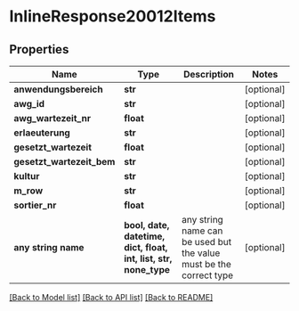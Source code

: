# InlineResponse20012Items


## Properties
Name | Type | Description | Notes
------------ | ------------- | ------------- | -------------
**anwendungsbereich** | **str** |  | [optional] 
**awg_id** | **str** |  | [optional] 
**awg_wartezeit_nr** | **float** |  | [optional] 
**erlaeuterung** | **str** |  | [optional] 
**gesetzt_wartezeit** | **float** |  | [optional] 
**gesetzt_wartezeit_bem** | **str** |  | [optional] 
**kultur** | **str** |  | [optional] 
**m_row** | **str** |  | [optional] 
**sortier_nr** | **float** |  | [optional] 
**any string name** | **bool, date, datetime, dict, float, int, list, str, none_type** | any string name can be used but the value must be the correct type | [optional]

[[Back to Model list]](../README.md#documentation-for-models) [[Back to API list]](../README.md#documentation-for-api-endpoints) [[Back to README]](../README.md)


